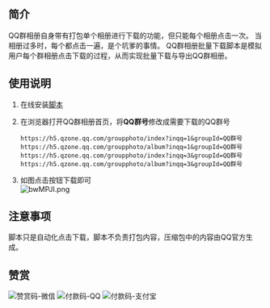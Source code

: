 ## 简介
QQ群相册自身带有打包单个相册进行下载的功能，但只能每个相册点击一次。
当相册过多时，每个都点击一遍，是个坑爹的事情。
QQ群相册批量下载脚本是模拟用户每个群相册点击下载的过程，从而实现批量下载与导出QQ群相册。

## 使用说明
1. 在线安装[脚本](#https://greasyfork.org/zh-CN/scripts/440970-qq-%E7%BE%A4%E7%9B%B8%E5%86%8C%E6%89%B9%E9%87%8F%E4%B8%8B%E8%BD%BD)
2. 在浏览器打开QQ群相册首页，将**QQ群号**修改成需要下载的QQ群号
   ```
   https://h5.qzone.qq.com/groupphoto/index?inqq=1&groupId=QQ群号
   https://h5.qzone.qq.com/groupphoto/album?inqq=1&groupId=QQ群号
   https://h5.qzone.qq.com/groupphoto/index?inqq=3&groupId=QQ群号
   https://h5.qzone.qq.com/groupphoto/album?inqq=3&groupId=QQ群号
   ```

3. 如图点击按钮下载即可    
   ![bwMPJI.png](https://s4.ax1x.com/2022/03/05/bwMPJI.png)

## 注意事项
脚本只是自动化点击下载，脚本不负责打包内容，压缩包中的内容由QQ官方生成。

## 赞赏
![赞赏码-微信](https://s1.ax1x.com/2020/05/16/YcePUI.png)
![付款码-QQ](https://s1.ax1x.com/2020/05/16/Ycei5t.png)
![付款码-支付宝](https://s1.ax1x.com/2020/05/16/YceCVA.png)